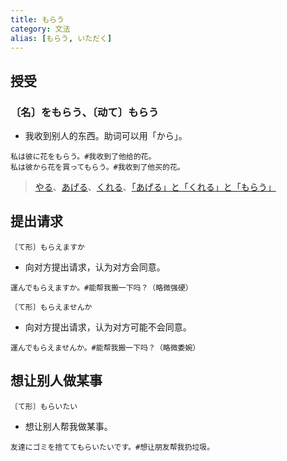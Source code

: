 ```yaml
---
title: もらう
category: 文法
alias: [もらう, いただく]
---
```


## 授受

### 〔名〕をもらう、〔动て〕もらう

- 我收到别人的东西。助词可以用「から」。

```example
私は彼に花をもらう。#我收到了他给的花。
私は彼から花を買ってもらう。#我收到了他买的花。
```

> [やる](yaru)、[あげる](ageru)、[くれる](kureru)、[「あげる」と「くれる」と「もらう」](ageru-kureru-morau)

## 提出请求

`〔て形〕もらえますか`

- 向对方提出请求，认为对方会同意。

```example
運んでもらえますか。#能帮我搬一下吗？（略微强硬）
```

`〔て形〕もらえませんか`

- 向对方提出请求，认为对方可能不会同意。

```example
運んでもらえませんか。#能帮我搬一下吗？（略微委婉）
```

## 想让别人做某事

`〔て形〕もらいたい`

- 想让别人帮我做某事。

```example
友達にゴミを捨ててもらいたいです。#想让朋友帮我扔垃圾。
```
